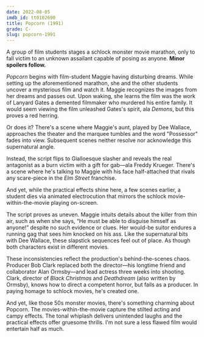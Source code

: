 ```yaml
---
date: 2022-08-05
imdb_id: tt0102690
title: Popcorn (1991)
grade: C-
slug: popcorn-1991
---
```


A group of film students stages a schlock monster movie marathon, only to fall victim to an unknown assailant capable of posing as anyone. **Minor spoilers follow.**

<!-- end -->

_Popcorn_ begins with film-student Maggie having disturbing dreams. While setting up the aforementioned marathon, she and the other students uncover a mysterious film and watch it. Maggie recognizes the images from her dreams and passes out. Upon waking, she learns the film was the work of Lanyard Gates a demented filmmaker who murdered his entire family. It would seem viewing the film unleashed Gates's spirit, ala <span data-imdb-id="tt0089013">_Demons_</span>, but this proves a red herring.

Or does it? There's a scene where Maggie's aunt, played by Dee Wallace, approaches the theater and the marquee tumbles and the word "Possessor" fades into view. Subsequent scenes neither resolve nor acknowledge this supernatural angle.

Instead, the script flips to Gialloesque slasher and reveals the real antagonist as a burn victim with a gift for gab—ala Freddy Krueger. There's a scene where he's talking to Maggie with his face half-attached that rivals any scare-piece in the _Elm Street_ franchise.

And yet, while the practical effects shine here, a few scenes earlier, a student dies via animated electrocution that mirrors the schlock movie-within-the-movie playing on-screen.

The script proves as uneven. Maggie intuits details about the killer from thin air, such as when she says, “He must be able to disguise himself as anyone!” despite no such evidence or clues. Her would-be suitor endures a running gag that sees him knocked on his ass. Like the supernatural bits with Dee Wallace, these slapstick sequences feel out of place. As though both characters exist in different movies.

These inconsistencies reflect the production's behind-the-scenes chaos. Producer Bob Clark replaced both the director—his longtime friend and collaborator Alan Ormsby—and lead actress three weeks into shooting. Clark, director of <span data-imdb-id="tt0071222">_Black Christmas_</span> and <span data-imdb-id="tt0068457">_Deathdream_</span> (also written by Ormsby), knows how to direct a competent horror, but fails as a producer. In paying homage to schlock movies, he's created one.

And yet, like those 50s monster movies, there's something charming about Popcorn. The movies-within-the-movie capture the stilted acting and campy effects. The tonal whiplash delivers unintended laughs and the practical effects offer gruesome thrills. I'm not sure a less flawed film would entertain half as much.